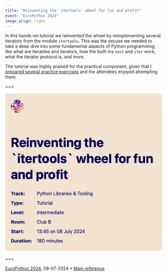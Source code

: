 ```yaml
---
title: "Reinventing the `itertools` wheel for fun and profit"
event: "EuroPython 2024"
image_align: right
---
```


In this hands-on tutorial we reinvented the wheel by reimplementing several iterators from the module `itertools`.
This was the excuse we needed to take a deep dive into some fundamental aspects of Python programming, like what are iterables and iterators, how the built-ins `next` and `iter` work, what the iterator protocol is, and more.

The tutorial was highly praised for the practical component, given that I [prepared several practice exercises](https://github.com/mathspp/the-little-book-of-itertools) and the attendees enjoyed attempting them.

===

![](_talk.webp)

===

[EuroPython 2024](https://ep2024.europython.eu/session/reinventing-the-itertools-wheel-for-fun-and-profit), 08-07-2024 • [Main reference](https://mathspp.com/books/the-little-book-of-itertools)
